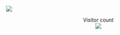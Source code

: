 
<a href=#><img src="contributions.svg"></a>

<p align="center"> 
  Visitor count<br>
  <img src="https://profile-counter.glitch.me/EkluSam/count.svg" />
</p>
